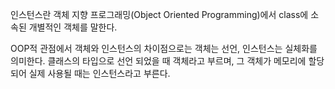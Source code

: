 
인스턴스란 객체 지향 프로그래밍(Object Oriented Programming)에서 class에 소속된 개별적인 객체를 말한다.

OOP적 관점에서 객체와 인스턴스의 차이점으로는 객체는 선언, 인스턴스는 실체화를 의미한다. 클래스의 타입으로 선언 되었을 때 객체라고 부르며, 그 객체가 메모리에 할당되어 실제 사용될 때는 인스턴스라고 부른다.